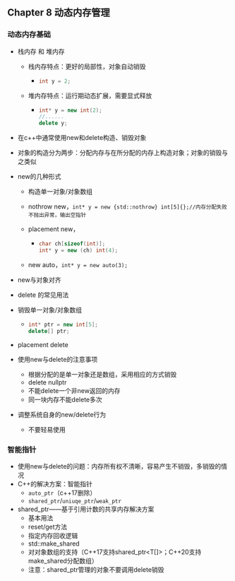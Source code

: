 ## Chapter 8 动态内存管理

### 动态内存基础

- 栈内存 和 堆内存
  - 栈内存特点：更好的局部性，对象自动销毁

    - ```c++
      int y = 2;
      ```
  
  - 堆内存特点：运行期动态扩展，需要显式释放
  
    - ```c++
      int* y = new int(2);
      //......
      delete y;
      ```
  
- 在c++中通常使用new和delete构造、销毁对象

- 对象的构造分为两步：分配内存与在所分配的内存上构造对象；对象的销毁与之类似

- new的几种形式
  - 构造单一对象/对象数组

  - nothrow new，`int* y = new {std::nothrow} int[5]{};//内存分配失败不抛出异常，输出空指针`

  - placement new，

    - ```c++
      char ch[sizeof(int)];
      int* y = new (ch) int(4);
      ```
  
  - new auto，`int* y = new auto(3);`
  
- new与对象对齐

-  delete 的常见用法

  - 销毁单一对象/对象数组

    - ```c++
      int* ptr = new int[5];
      delete[] ptr;
      ```

  - placement delete

- 使用new与delete的注意事项

  - 根据分配的是单一对象还是数组，采用相应的方式销毁
  - delete nullptr
  - 不能delete一个非new返回的内存
  - 同一块内存不能delete多次

- 调整系统自身的new/delete行为

  - 不要轻易使用

### 智能指针

- 使用new与delete的问题：内存所有权不清晰，容易产生不销毁，多销毁的情况
- C++的解决方案：智能指针
  - `auto_ptr`（c++17删除）
  - `shared_ptr`/`uniuqe_ptr`/`weak_ptr`
- shared_ptr——基于引用计数的共享内存解决方案
  - 基本用法
  - reset/get方法
  - 指定内存回收逻辑
  - std::make_shared
  - 对对象数组的支持（C++17支持shared_ptr<T[]>；C++20支持make_shared分配数组）
  - 注意：shared_ptr管理的对象不要调用delete销毁



























